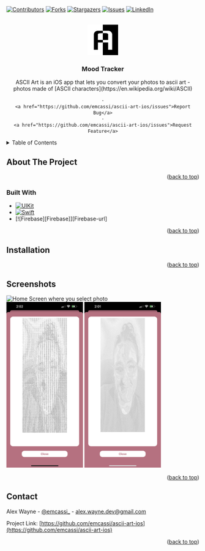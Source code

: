 
<!-- Improved compatibility of back to top link: See: https://github.com/othneildrew/Best-README-Template/pull/73 -->
<a name="readme-top"></a>
<!--
*** Thanks for checking out the Best-README-Template. If you have a suggestion
*** that would make this better, please fork the repo and create a pull request
*** or simply open an issue with the tag "enhancement".
*** Don't forget to give the project a star!
*** Thanks again! Now go create something AMAZING! :D
-->



<!-- PROJECT SHIELDS -->
<!--
*** I'm using markdown "reference style" links for readability.
*** Reference links are enclosed in brackets [ ] instead of parentheses ( ).
*** See the bottom of this document for the declaration of the reference variables
*** for contributors-url, forks-url, etc. This is an optional, concise syntax you may use.
*** https://www.markdownguide.org/basic-syntax/#reference-style-links
-->
[![Contributors][contributors-shield]][contributors-url]
[![Forks][forks-shield]][forks-url]
[![Stargazers][stars-shield]][stars-url]
[![Issues][issues-shield]][issues-url]
[![LinkedIn][linkedin-shield]][linkedin-url]



<!-- PROJECT LOGO -->
<br />
<div align="center">
  <a href="https://github.com/emcassi/ascii-art-ios">
    <img src="images/logo.png" alt="Logo" width="80" height="80">
  </a>

<h3 align="center">Mood Tracker</h3>

  <p align="center">
    ASCII Art is an iOS app that lets you convert your photos to ascii art - photos made of [ASCII characters](https://en.wikipedia.org/wiki/ASCII)
    
    ·
    <a href="https://github.com/emcassi/ascii-art-ios/issues">Report Bug</a>
    ·
    <a href="https://github.com/emcassi/ascii-art-ios/issues">Request Feature</a>
  </p>
</div>



<!-- TABLE OF CONTENTS -->
<details>
  <summary>Table of Contents</summary>
  <ol>
    <li>
      <a href="#about-the-project">About The Project</a>
      <ul>
        <li><a href="#built-with">Built With</a></li>
      </ul>
    </li>
    <li>
      <a href="#getting-started">Getting Started</a>
      <ul>
        <li><a href="#prerequisites">Prerequisites</a></li>
        <li><a href="#installation">Installation</a></li>
      </ul>
    </li>
    <li><a href="#screenshots">Screenshots</a></li>
    
  </ol>
</details>



<!-- ABOUT THE PROJECT -->
## About The Project

<p align="right">(<a href="#readme-top">back to top</a>)</p>



### Built With

* [![UIKit][UIKit]][UIKit-url]
* [![Swift][Swift]][Swift-url]
* [![Firebase][Firebase]][Firebase-url]


<p align="right">(<a href="#readme-top">back to top</a>)</p>



<!-- GETTING STARTED -->

## Installation

<p align="right">(<a href="#readme-top">back to top</a>)</p>



<!-- Screenshots -->
## Screenshots

<img src="images/home.PNG" alt="Home Screen where you select photo" width="200">
<br>
<img src="images/low.PNG" alt="Screen with photo converted at low quality" width="200">
<img src="images/high.PNG" alt="Screen with photo converted at max quality" width="200">



<p align="right">(<a href="#readme-top">back to top</a>)</p>

<!-- CONTACT -->
## Contact

Alex Wayne - [@emcassi_](https://twitter.com/emcassi_) - alex.wayne.dev@gmail.com

Project Link: [https://github.com/emcassi/ascii-art-ios](https://github.com/emcassi/ascii-art-ios)

<p align="right">(<a href="#readme-top">back to top</a>)</p>



<!-- MARKDOWN LINKS & IMAGES -->
<!-- https://www.markdownguide.org/basic-syntax/#reference-style-links -->
[contributors-shield]: https://img.shields.io/github/contributors/emcassi/ascii-art-ios.svg?style=for-the-badge
[contributors-url]: https://github.com/emcassi/ascii-art-ios/graphs/contributors
[forks-shield]: https://img.shields.io/github/forks/emcassi/ascii-art-ios.svg?style=for-the-badge
[forks-url]: https://github.com/emcassi/ascii-art-ios/network/members
[stars-shield]: https://img.shields.io/github/stars/emcassi/ascii-art-ios.svg?style=for-the-badge
[stars-url]: https://github.com/emcassi/ascii-art-ios/stargazers
[issues-shield]: https://img.shields.io/github/issues/emcassi/ascii-art-ios.svg?style=for-the-badge
[issues-url]: https://github.com/emcassi/ascii-art-ios/issues
[license-shield]: https://img.shields.io/github/license/emcassi/ascii-art-ios.svg?style=for-the-badge
[license-url]: https://github.com/emcassi/ascii-art-ios/blob/master/LICENSE.txt
[linkedin-shield]: https://img.shields.io/badge/-LinkedIn-black.svg?style=for-the-badge&logo=linkedin&colorB=555
[linkedin-url]: https://linkedin.com/in/alex-wayne-a1800a263
[product-screenshot]: images/screenshot.png

[UIKit]: https://img.shields.io/badge/uikit-fff?style=for-the-badge&logo=uikit
[Swift]: https://img.shields.io/badge/swift-fff?style=for-the-badge&logo=swift&logoColor=orange
[SwiftImage]: https://img.shields.io/badge/swift-image-1a73e8?style=for-the-badge

[UIKit-url]: https://developer.apple.com/documentation/uikit
[Swift-url]: https://developer.apple.com/swift
[SwiftImage-url]: https://github.com/koher/swift-image
